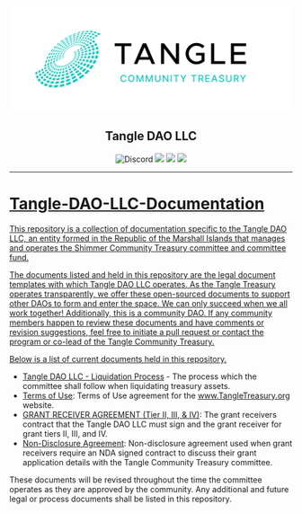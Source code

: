 ![Tangle Treasury Logo](https://github.com/Deep-Sea-888/Operation-Agreement/blob/main/smr_community_treasury_white_large.png?raw=true)

<h2 align="center">Tangle DAO LLC</h2>

<p align="center">
  <a href="https://discord.iota.org/" style="text-decoration:none;"><img src="https://img.shields.io/badge/Discord-9cf.svg?logo=discord" alt="Discord"></a>
  <a href="https://wiki.iota.org/shimmer/learn/governance/shimmer-governance-intro" style="text-decoration:none;"><img src="https://img.shields.io/badge/Wikipedia-Governance-blue" </a>
  <a href="https://tangletreasury.org/" style="text-decoration:none;"><img src=https://img.shields.io/badge/TangleTreasury-.org-blue"
</p>
  <a href="https://govern.iota.org/c/shimmer-governance-proposals/51" style="tex-decoration:none;"><img src="https://img.shields.io/badge/Govern-IOTA.org-lightgrey" </a>

---

# Tangle-DAO-LLC-Documentation
This repository is a collection of documentation specific to the Tangle DAO LLC, an entity formed in the Republic of the Marshall Islands that manages and operates the Shimmer Community Treasury committee and committee fund.

The documents listed and held in this repository are the legal document templates with which Tangle DAO LLC operates. As the Tangle Treasury operates transparently, we offer these open-sourced documents to support other DAOs to form and enter the space. We can only succeed when we all work together! Additionally, this is a community DAO. If any community members happen to review these documents and have comments or revision suggestions, feel free to initiate a pull request or contact the program or co-lead of the Tangle Community Treasury.

Below is a list of current documents held in this repository.
- [Tangle DAO LLC - Liquidation Process](https://hackmd.io/@turIC_28RG6k6PG4qdRL8A/SkQkC9ldh) - The process which the committee shall follow when liquidating treasury assets.
- [Terms of Use](https://hackmd.io/@turIC_28RG6k6PG4qdRL8A/ryvYjJsY3): Terms of Use agreement for the www.TangleTreasury.org website.
- [GRANT RECEIVER AGREEMENT (Tier II, III, & IV)](https://hackmd.io/@turIC_28RG6k6PG4qdRL8A/S1WQ3pM5n): The grant receivers contract that the Tangle DAO LLC must sign and the grant receiver for grant tiers II, III, and IV.
- [Non-Disclosure Agreement](https://hackmd.io/@turIC_28RG6k6PG4qdRL8A/Hk65DEVq2): Non-disclosure agreement used when grant receivers require an NDA signed contract to discuss their grant application details with the Tangle Community Treasury committee.

These documents will be revised throughout the time the committee operates as they are approved by the community. Any additional and future legal or process documents shall be listed in this repository.
